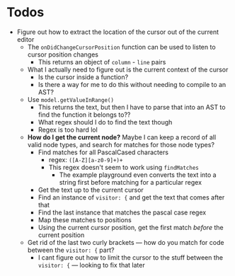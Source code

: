 # Todos

- Figure out how to extract the location of the cursor out of the current editor
  - The `onDidChangeCursorPosition` function can be used to listen to cursor position changes
    - This returns an object of `column` - `line` pairs
  - What I actually need to figure out is the current context of the cursor
    - Is the cursor inside a function?
    - Is there a way for me to do this without needing to compile to an AST?
  - Use `model.getValueInRange()`
    - This returns the text, but then I have to parse that into an AST to find the function it belongs to??
    - What regex should I do to find the text though
    - Regex is too hard lol
  - **How do I get the current node?** Maybe I can keep a record of all valid node types, and search for matches for those node types?
    - Find matches for all PascalCased characters
      - regex: `([A-Z][a-z0-9]+)+`
      - This regex doesn't seem to work using `findMatches`
        - The example playground even converts the text into a string first before matching for a particular regex
    - Get the text up to the current cursor
    - Find an instance of `visitor: {` and get the text that comes after that
    - Find the last instance that matches the pascal case regex
    - Map these matches to positions
    - Using the current cursor position, get the first match _before_ the current position
  - Get rid of the last two curly brackets — how do you match for code between the `visitor: {` part?
    - I cant figure out how to limit the cursor to the stuff between the `visitor: {` — looking to fix that later